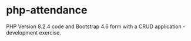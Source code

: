 # php-attendance

PHP Version 8.2.4 code and Bootstrap 4.6 form with a CRUD application - development exercise.

